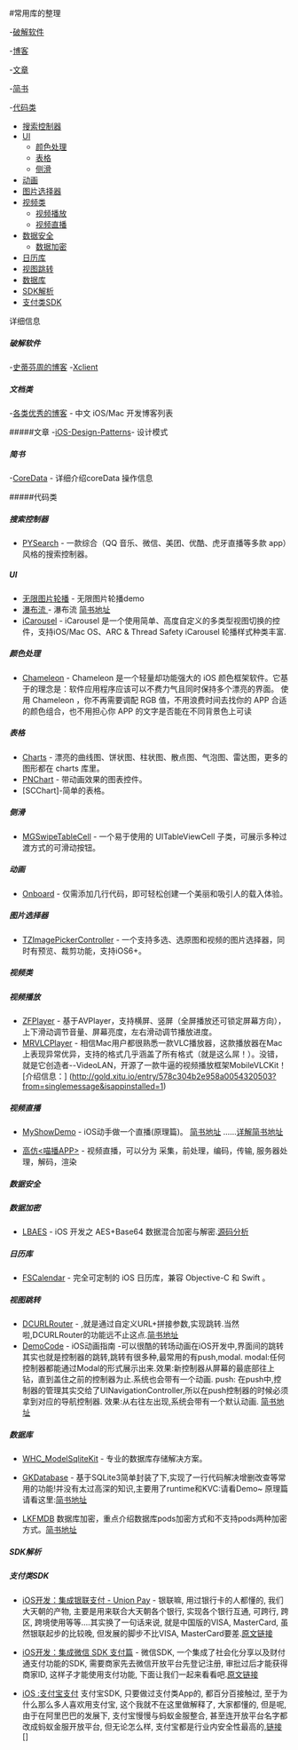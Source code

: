 
#常用库的整理


-[破解软件](#破解软件)

-[博客](#博客)

-[文章](#文章)

-[简书](#简书)

-[代码类](#代码类)
 - [搜索控制器](#搜索控制器)
 - [UI](#UI)
   - [颜色处理](#颜色处理)
   - [表格](#表格)
   - [侧滑](#侧滑)
 - [动画](#动画)
 - [图片选择器](#图片选择器)
 - [视频类](#视频类)
   - [视频播放](#视频播放)
   - [视频直播](#视频直播)
 - [数据安全](#数据安全)
   - [数据加密](#数据加密)
 - [日历库](#日历库)
 - [视图跳转](#视图跳转)
 - [数据库](#数据库)
 - [SDK解析](#SDK解析)
  - [支付类SDK](#支付类SDK)



详细信息


##### 破解软件

-[史蒂芬周的博客](http://www.sdifen.com)
-[Xclient](http://xclient.info/s/?_=28224c24c5d048ba73bf06b15e2a6668)

##### 文档类
-[各类优秀的博客](https://github.com/tangqiaoboy/iOSBlogCN) - 中文 iOS/Mac 开发博客列表


#####文章
-[iOS-Design-Patterns](https://github.com/skyming/Trip-to-IOS-Design-Patterns)- 设计模式

##### 简书
-[CoreData](http://www.jianshu.com/p/4411f507dd9f?utm_campaign=hugo&utm_medium=reader_share&utm_content=note) - 详细介绍coreData 操作信息



#####代码类

##### 搜索控制器
* [PYSearch](https://github.com/iphone5solo/PYSearch) - 一款综合（QQ 音乐、微信、美团、优酷、虎牙直播等多款 app）风格的搜索控制器。

##### UI
* [无限图片轮播](https://github.com/1271284056/Unlimited-images-player) - 无限图片轮播demo
* [瀑布流 ](https://github.com/1271284056/Waterfall-flow) - 瀑布流 [简书地址 ](http://www.jianshu.com/p/03b57f0cf342)
* [iCarousel](https://github.com/nicklockwood/iCarousel) - iCarousel 是一个使用简单、高度自定义的多类型视图切换的控件，支持iOS/Mac OS、ARC & Thread Safety iCarousel 轮播样式种类丰富.
##### 颜色处理
* [Chameleon](https://github.com/ViccAlexander/Chameleon) - Chameleon 是一个轻量却功能强大的 iOS 颜色框架软件。它基于的理念是：软件应用程序应该可以不费力气且同时保持多个漂亮的界面。
使用 Chameleon ，你不再需要调配 RGB 值，不用浪费时间去找你的 APP 合适的颜色组合，也不用担心你 APP 的文字是否能在不同背景色上可读
##### 表格
* [Charts](https://github.com/danielgindi/Charts) - 漂亮的曲线图、饼状图、柱状图、散点图、气泡图、雷达图，更多的图形都在 charts 库里。
* [PNChart](https://github.com/kevinzhow/PNChart) - 带动画效果的图表控件。
* [SCChart]-简单的表格。



##### 侧滑
* [MGSwipeTableCell](https://github.com/MortimerGoro/MGSwipeTableCell) - 一个易于使用的 UITableViewCell 子类，可展示多种过渡方式的可滑动按钮。


##### 动画
* [Onboard](https://github.com/mamaral/Onboard) - 仅需添加几行代码，即可轻松创建一个美丽和吸引人的载入体验。

##### 图片选择器
* [TZImagePickerController](https://github.com/banchichen/TZImagePickerController) - 一个支持多选、选原图和视频的图片选择器，同时有预览、裁剪功能，支持iOS6+。

##### 视频类

##### 视频播放
* [ZFPlayer](https://github.com/renzifeng/ZFPlayer) - 基于AVPlayer，支持横屏、竖屏（全屏播放还可锁定屏幕方向），上下滑动调节音量、屏幕亮度，左右滑动调节播放进度。
* [MRVLCPlayer](https://github.com/Maru-zhang/MRVLCPlayer) - 相信Mac用户都很熟悉一款VLC播放器，这款播放器在Mac上表现异常优异，支持的格式几乎涵盖了所有格式（就是这么屌！）。没错，就是它创造者--VideoLAN，开源了一款牛逼的视频播放框架MobileVLCKit！[介绍信息：] (http://gold.xitu.io/entry/578c304b2e958a0054320503?from=singlemessage&isappinstalled=1)


##### 视频直播
* [MyShowDemo](https://github.com/zhangguosen3033/MyShowDemo) - iOS动手做一个直播(原理篇)。 [简书地址](http://www.jianshu.com/p/73f1d8bc38cb) ......[详解简书地址](http://www.jianshu.com/p/7b69d41f3495)

* [高仿<喵播APP>](http://www.jianshu.com/p/b8db6c142aad) - 视频直播，可以分为 采集，前处理，编码，传输, 服务器处理，解码，渲染




##### 数据安全

##### 数据加密
* [LBAES](https://github.com/AllLuckly/LBAES/tree/master) - iOS 开发之 AES+Base64 数据混合加密与解密.[源码分析](http://www.jianshu.com/p/16930be4dddc)


##### 日历库
* [FSCalendar](https://github.com/WenchaoD/FSCalendar) - 完全可定制的 iOS 日历库，兼容 Objective-C 和 Swift 。

##### 视图跳转
* [DCURLRouter](https://github.com/DarielChen/DCURLRouter) - ,就是通过自定义URL+拼接参数,实现跳转.当然啦,DCURLRouter的功能远不止这点.[简书地址](http://www.jianshu.com/p/36a43202b0cd)
* [DemoCode](https://github.com/DarielChen/DemoCode) - iOS动画指南 -可以很酷的转场动画在iOS开发中,界面间的跳转其实也就是控制器的跳转,跳转有很多种,最常用的有push,modal.
modal:任何控制器都能通过Modal的形式展⽰出来.效果:新控制器从屏幕的最底部往上钻，直到盖住之前的控制器为⽌.系统也会带有一个动画.
push: 在push中,控制器的管理其实交给了UINavigationController,所以在push控制器的时候必须拿到对应的导航控制器. 效果:从右往左出现,系统会带有一个默认动画.
[简书地址](http://www.jianshu.com/p/802d47f0f311)


##### 数据库
* [WHC_ModelSqliteKit](https://github.com/netyouli/WHC_ModelSqliteKit) - 专业的数据库存储解决方案。

* [GKDatabase](https://github.com/ChrisCaixx/GKDatabase) - 基于SQLite3简单封装了下,实现了一行代码解决增删改查等常用的功能!并没有太过高深的知识,主要用了runtime和KVC:请看Demo~ 原理篇请看这里:[简书地址](http://www.jianshu.com/p/0e598147debc)
* [LKFMDB](https://github.com/HectorLiuk/LKFMDB) 数据库加密，重点介绍数据库pods加密方式和不支持pods两种加密方式。[简书地址](http://www.jianshu.com/p/bd7845062cc8?utm_campaign=hugo&utm_medium=reader_share&utm_content=note&utm_source=weixin-friends)

##### SDK解析

##### 支付类SDK
* [iOS开发：集成银联支付 - Union Pay](http://mp.weixin.qq.com/s?__biz=MzA4ODk0NjY4NA==&mid=2701606256&idx=1&sn=ed8adcd5e5827b2db0725c8c0269e5b5&mpshare=1&scene=1&srcid=0928FBc6oNOT0zuZ4PH4unDO#rd) - 银联嘛, 用过银行卡的人都懂的, 我们大天朝的产物, 主要是用来联合大天朝各个银行, 实现各个银行互通, 可跨行, 跨区, 跨境使用等等....其实换了一句话来说, 就是中国版的VISA, MasterCard, 虽然银联起步的比较晚, 但发展的脚步不比VISA, MasterCard要差.[原文链接](https://cainrun.github.io/14740149724404.html)
* [iOS开发：集成微信 SDK 支付篇](http://mp.weixin.qq.com/s?__biz=MzA4ODk0NjY4NA==&mid=2701606239&idx=1&sn=0a7fa4db912af3681896f5e24f282931&scene=1&srcid=0923Pi8v3YNzs7kqf7rBM0X5#rd) - 微信SDK, 一个集成了社会化分享以及财付通支付功能的SDK, 需要商家先去微信开放平台先登记注册, 审批过后才能获得商家ID, 这样子才能使用支付功能, 下面让我们一起来看看吧.[原文链接](https://cainrun.github.io)

* [iOS :支付宝支付](https://cainrun.github.io/14739456388212.html) 支付宝SDK, 只要做过支付类App的, 都百分百接触过, 至于为什么那么多人喜欢用支付宝, 这个我就不在这里做解释了, 大家都懂的, 但是呢, 由于在阿里巴巴的发展下, 支付宝慢慢与蚂蚁金服整合, 甚至连开放平台名字都改成蚂蚁金服开放平台, 但无论怎么样, 支付宝都是行业内安全性最高的,[链接](https://cainrun.github.io)
[]
